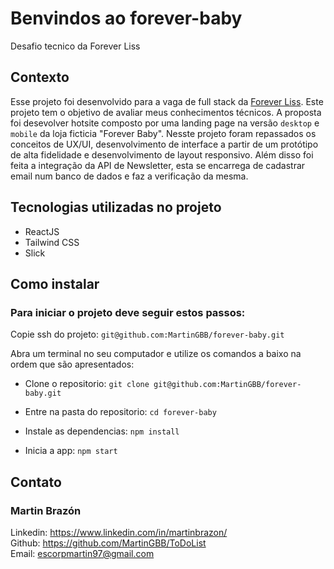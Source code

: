 # Benvindos ao forever-baby
Desafio tecnico da Forever Liss

## Contexto
Esse projeto foi desenvolvido para a vaga de full stack da [Forever Liss](https://www.foreverliss.com.br/).
Este projeto tem o objetivo de avaliar meus conhecimentos técnicos. A proposta foi desevolver hotsite composto por uma landing page na versão `desktop` e `mobile` da loja ficticia "Forever Baby".
Nesste projeto foram repassados os conceitos de UX/UI, desenvolvimento de interface a partir de um protótipo de alta fidelidade e desenvolvimento de layout responsivo.
Além disso foi feita a integração da API de Newsletter, esta se encarrega de cadastrar email num banco de dados e faz a verificação da mesma.

## Tecnologias utilizadas no projeto
- ReactJS
- Tailwind CSS
- Slick

## Como instalar
### Para iniciar o projeto deve seguir estos passos:

Copie ssh do projeto: `git@github.com:MartinGBB/forever-baby.git`

Abra um terminal no seu computador e utilize os comandos a baixo na ordem que são apresentados:
- Clone o repositorio: `git clone git@github.com:MartinGBB/forever-baby.git`
 
- Entre na pasta do repositorio:
 `cd forever-baby`
- Instale as dependencias: `npm install`
- Inicia a app: `npm start`

## Contato
### Martin Brazón
Linkedin: https://www.linkedin.com/in/martinbrazon/ <br/>
Github: https://github.com/MartinGBB/ToDoList <br/>
Email: escorpmartin97@gmail.com
